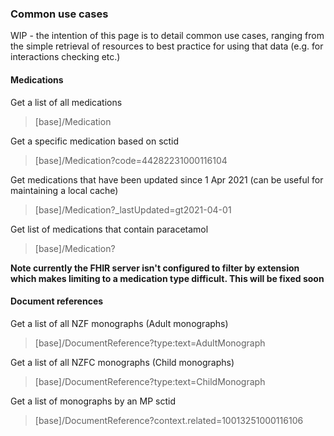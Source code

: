 ### Common use cases

WIP - the intention of this page is to detail common use cases, ranging from the simple retrieval of resources to best practice for using that data (e.g. for interactions checking etc.)

#### Medications


Get a list of all medications
>[base]/Medication


Get a specific medication based on sctid
>[base]/Medication?code=44282231000116104


Get medications that have been updated since 1 Apr 2021 (can be useful for maintaining a local cache)
>[base]/Medication?_lastUpdated=gt2021-04-01


Get list of medications that contain paracetamol
>[base]/Medication?

**Note currently the FHIR server isn't configured to filter by extension which makes limiting to a medication type difficult.  This will be fixed soon**


#### Document references

Get a list of all NZF monographs (Adult monographs)
>[base]/DocumentReference?type:text=AdultMonograph


Get a list of all NZFC monographs (Child monographs)
>[base]/DocumentReference?type:text=ChildMonograph


Get a list of monographs by an MP sctid
>[base]/DocumentReference?context.related=10013251000116106


